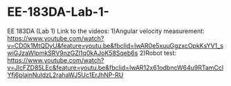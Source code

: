 # EE-183DA-Lab-1-
EE 183DA (Lab 1)
Link to the videos:
1)Angular velocity measurement:
https://www.youtube.com/watch?v=CD0k1MtQDyU&feature=youtu.be&fbclid=IwAR0e5xuuGgzxcOpkKsYV1_swiGJzaWlpmkSRV9nzGZl1q0kAJoK58Sqeb6s
2)Robot test:
https://www.youtube.com/watch?v=JlcFZD85LEc&feature=youtu.be&fbclid=IwAR12x61odbncW64u9RTamCclYfj6plajnNuldzL2rahaWJ5Uc1ErJhNP-RU
